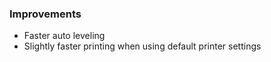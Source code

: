 ### Improvements
- Faster auto leveling
- Slightly faster printing when using default printer settings
